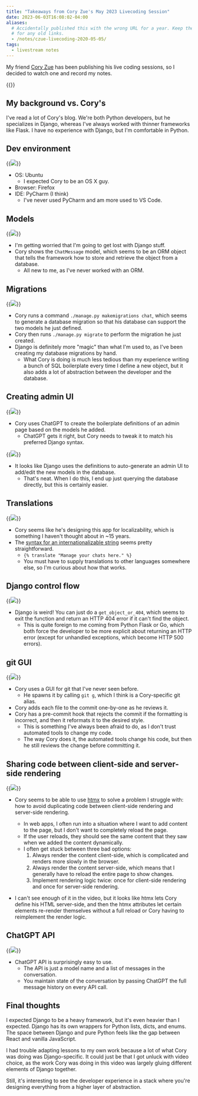 ```yaml
---
title: "Takeaways from Cory Zue's May 2023 Livecoding Session"
date: 2023-06-03T16:08:02-04:00
aliases:
  # Accidentally published this with the wrong URL for a year. Keep the alias
  # for any old links.
  - /notes/czue-livecoding-2020-05-05/
tags:
  - livestream notes
---
```


My friend [Cory Zue](https://www.coryzue.com/) has been publishing his live coding sessions, so I decided to watch one and record my notes.

{{<youtube zEDaeG6nw48>}}

## My background vs. Cory's

I've read a lot of Cory's blog. We're both Python developers, but he specializes in Django, whereas I've always worked with thinner frameworks like Flask. I have no experience with Django, but I'm comfortable in Python.

## Dev environment

{{<img src="dev-env.png" max-width="800px" caption="[Timestamp 0:10](https://youtu.be/zEDaeG6nw48?t=0m10s)">}}

- OS: Ubuntu
  - I expected Cory to be an OS X guy.
- Browser: Firefox
- IDE: PyCharm (I think)
  - I've never used PyCharm and am more used to VS Code.

## Models

{{<img src="models.png" max-width="800px" caption="[Timestamp 2:53](https://youtu.be/zEDaeG6nw48?t=2m53s)">}}

- I'm getting worried that I'm going to get lost with Django stuff.
- Cory shows the `ChatMessage` model, which seems to be an ORM object that tells the framework how to store and retrieve the object from a database.
  - All new to me, as I've never worked with an ORM.

## Migrations

{{<img src="migrations.png" max-width="800px" caption="[Timestamp 3:35](https://youtu.be/zEDaeG6nw48?t=3m35s)">}}

- Cory runs a command `./manage.py makemigrations chat`, which seems to generate a database migration so that his database can support the two models he just defined.
- Cory then runs `./manage.py migrate` to perform the migration he just created.
- Django is definitely more "magic" than what I'm used to, as I've been creating my database migrations by hand.
  - What Cory is doing is much less tedious than my experience writing a bunch of SQL boilerplate every time I define a new object, but it also adds a lot of abstraction between the developer and the database.

## Creating admin UI

{{<img src="chatgpt-defs.png" max-width="800px" caption="[Timestamp 3:50](https://youtu.be/zEDaeG6nw48?t=3m50s)">}}

- Cory uses ChatGPT to create the boilerplate definitions of an admin page based on the models he added.
  - ChatGPT gets it right, but Cory needs to tweak it to match his preferred Django syntax.

{{<img src="admin-ui.png" max-width="800px" caption="[Timestamp 5:49](https://youtu.be/zEDaeG6nw48?t=5m49s)">}}

- It looks like Django uses the definitions to auto-generate an admin UI to add/edit the new models in the database.
  - That's neat. When I do this, I end up just querying the database directly, but this is certainly easier.

## Translations

{{<img src="translations.png" max-width="800px" caption="[Timestamp 10:05](https://youtu.be/zEDaeG6nw48?t=10m5s)">}}

- Cory seems like he's designing this app for localizability, which is something I haven't thought about in ~15 years.
- The [syntax for an internationalizable string](https://docs.djangoproject.com/en/4.2/topics/i18n/translation/#translate-template-tag) seems pretty straightforward.
  - `{% translate "Manage your chats here." %}`
  - You must have to supply translations to other languages somewhere else, so I'm curious about how that works.

## Django control flow

{{<img src="get-object-or-404.png" max-width="800px" caption="[Timestamp 14:52](https://youtu.be/zEDaeG6nw48?t=14m52s)">}}

- Django is weird! You can just do a `get_object_or_404`, which seems to exit the function and return an HTTP 404 error if it can't find the object.
  - This is quite foreign to me coming from Python Flask or Go, which both force the developer to be more explicit about returning an HTTP error (except for unhandled exceptions, which become HTTP 500 errors).

## git GUI

{{<img src="git-gui.png" max-width="800px" caption="[Timestamp 25:08](https://youtu.be/zEDaeG6nw48?t=25m08s)">}}

- Cory uses a GUI for git that I've never seen before.
  - He spawns it by calling `git g`, which I think is a Cory-specific git alias.
- Cory adds each file to the commit one-by-one as he reviews it.
- Cory has a pre-commit hook that rejects the commit if the formatting is incorrect, and then it reformats it to the desired style.
  - This is something I've always been afraid to do, as I don't trust automated tools to change my code.
  - The way Cory does it, the automated tools change his code, but then he still reviews the change before committing it.

## Sharing code between client-side and server-side rendering

{{<img src="htmx.png" max-width="800px" caption="[Timestamp 29:06](https://youtu.be/zEDaeG6nw48?t=29m06s)">}}

- Cory seems to be able to use [htmx](https://htmx.org) to solve a problem I struggle with: how to avoid duplicating code between client-side rendering and server-side rendering.

  - In web apps, I often run into a situation where I want to add content to the page, but I don't want to completely reload the page.
  - If the user reloads, they should see the same content that they saw when we added the content dynamically.
  - I often get stuck between three bad options:
    1. Always render the content client-side, which is complicated and renders more slowly in the browser.
    1. Always render the content server-side, which means that I generally have to reload the entire page to show changes.
    1. Implement rendering logic twice: once for client-side rendering and once for server-side rendering.

- I can't see enough of it in the video, but it looks like htmx lets Cory define his HTML server-side, and then the htmx attributes let certain elements re-render themselves without a full reload or Cory having to reimplement the render logic.

## ChatGPT API

{{<img src="chatgpt-api.png" max-width="800px" caption="[Timestamp 36:48](https://youtu.be/zEDaeG6nw48?t=36m48s)">}}

- ChatGPT API is surprisingly easy to use.
  - The API is just a model name and a list of messages in the conversation.
  - You maintain state of the conversation by passing ChatGPT the full message history on every API call.

## Final thoughts

I expected Django to be a heavy framework, but it's even heavier than I expected. Django has its own wrappers for Python lists, dicts, and enums. The space between Django and pure Python feels like the gap between React and vanilla JavaScript.

I had trouble adapting lessons to my own work because a lot of what Cory was doing was Django-specific. It could just be that I got unluck with video choice, as the work Cory was doing in this video was largely gluing different elements of Django together.

Still, it's interesting to see the developer experience in a stack where you're designing everything from a higher layer of abstraction.
